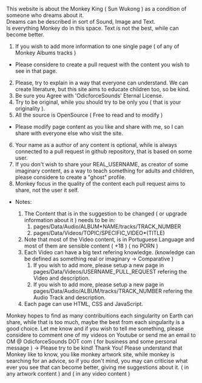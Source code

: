 This website is about the Monkey King ( Sun Wukong ) as a condition of someone who dreams about it.<br>
Dreams can be described in sort of Sound, Image and Text.<br>
Is everything Monkey do in this space. Text is not the best, while can become better. <br>

1. If you wish to add more information to one single page ( of any of Monkey Albums tracks )

- Please considere to create a pull request with the content you wish to see in that page.<br>

2. Please, try to explain in a way that everyone can understand. We can create literature, but this site aims to educate children too, so be kind. <br>
3. Be sure you Agree with 'OdicforceSounds' Eternal License. <br>
4. Try to be original, while you should try to be only you ( that is your originality ).
5. All the source is OpenSource ( Free to read and to modify )

- Please modify page content as you like and share with me, so I can share with everyone else who visit the site. <br>

6. Your name as a author of any content is optional, while is always connected to a pull request in github repository, that is based on some user.
7. If you don't wish to share your REAL_USERNAME, as creator of some imaginary content, as a way to teach something for adults and children, please considere to create a "ghost" profile.
8. Monkey focus in the quality of the content each pull request aims to share, not the user it self.

- Notes:

  1. The Content that is in the suggestion to be changed ( or upgrade information about it ) needs to be in:
     1. pages/Data/Audio/ALBUM\*NAME/tracks/TRACK_NUMBER
     2. pages/Data/Videos/TOPIC/SPECIFIC_VIDEO\*(TITLE)
  2. Note that most of the Video content, is in Portuguese Language and most of them are sensible content ( +18 ) ( no PORN )
  3. Each Video can have a big text refering knowledge. (knowledge can be defined as something real or imaginary -> Comparative )
     1. If you wish to add more, please setup a new page in pages/Data/Videos/USERNAME_PULL_REQUEST refering the Video and description.
     2. If you wish to add more, please setup a new page in pages/Data/Audio/ALBUM/tracks/TRACK_NUMBER refering the Audio Track and description.
  4. Each page can use HTML, CSS and JavaScript.

Monkey hopes to find as many contribuitions each singularity on Earth can share, while that is too much, maybe the best from each singularity is a good choice. Let me know and if you wish to tell me something, please considere to comment one of my videos on Youtube or send me an email to OM @ OdicforceSounds DOT com ( for business and some personal message ) -> Please try to be kind! Thank You! Please understand that Monkey like to know, you like monkey artwork site, while monkey is searching for an advice, so if you don't mind, you may can criticise what ever you see that can become better, giving me suggestions about it. ( in any artwork content ) and ( in any video content )
